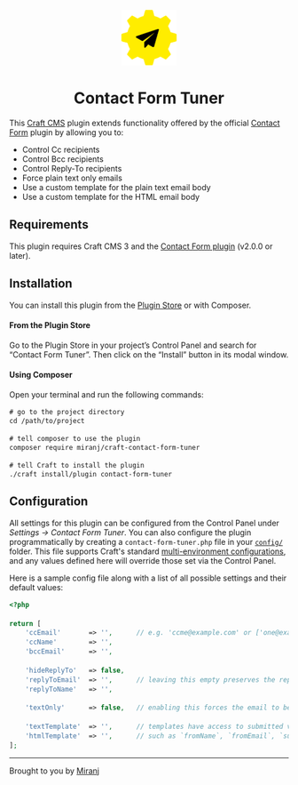 <p align="center"><img src="./src/icon.svg" width="100" height="100" alt="Contact Form Tuner icon"></p>

<h1 align="center">Contact Form Tuner</h1>

This [Craft CMS][] plugin extends functionality offered by the official [Contact Form][cf] plugin by allowing you to:
- Control Cc recipients
- Control Bcc recipients
- Control Reply-To recipients
- Force plain text only emails
- Use a custom template for the plain text email body
- Use a custom template for the HTML email body

[craft cms]:https://craftcms.com
[cf]:https://github.com/craftcms/contact-form



## Requirements

This plugin requires Craft CMS 3 and the [Contact Form plugin][cf] (v2.0.0 or later).



## Installation

You can install this plugin from the [Plugin Store][ps] or with Composer.

[ps]:https://plugins.craftcms.com/contact-form-tuner

#### From the Plugin Store

Go to the Plugin Store in your project’s Control Panel and search for “Contact Form Tuner”.
Then click on the “Install” button in its modal window.

#### Using Composer

Open your terminal and run the following commands:

    # go to the project directory
    cd /path/to/project
    
    # tell composer to use the plugin
    composer require miranj/craft-contact-form-tuner
    
    # tell Craft to install the plugin
    ./craft install/plugin contact-form-tuner



## Configuration

All settings for this plugin can be configured from the Control Panel under _Settings → Contact Form Tuner_. You can also configure the plugin programmatically by creating a `contact-form-tuner.php` file in your [`config/`][config] folder. This file supports Craft's standard [multi-environment configurations][multi], and any values defined here will override those set via the Control Panel.

[config]:https://docs.craftcms.com/v3/config/
[multi]:https://docs.craftcms.com/v3/config/environments.html#multi-environment-configs

Here is a sample config file along with a list of all possible settings and their default values:

```php
<?php

return [
    'ccEmail'       => '',      // e.g. 'ccme@example.com' or ['one@example.com', 'two@example.com']
    'ccName'        => '',
    'bccEmail'      => '',
    
    'hideReplyTo'   => false,
    'replyToEmail'  => '',      // leaving this empty preserves the reply-to set by Contact Form
    'replyToName'   => '',
    
    'textOnly'      => false,   // enabling this forces the email to be sent in plain text only
    
    'textTemplate'  => '',      // templates have access to submitted values
    'htmlTemplate'  => '',      // such as `fromName`, `fromEmail`, `subject` and `message`
];
```


---

Brought to you by [Miranj](https://miranj.in/)
